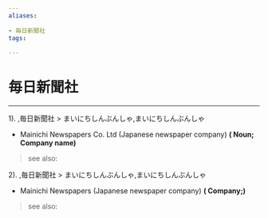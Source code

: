```yaml
---
aliases:
    
- 毎日新聞社
tags:
    
---
```


# 毎日新聞社
---
1).
,毎日新聞社 > まいにちしんぶんしゃ,まいにちしんぶんしゃ

- Mainichi Newspapers Co. Ltd (Japanese newspaper company)
**( Noun; Company name)**
> see also: 
            
2).
,毎日新聞社 > まいにちしんぶんしゃ,まいにちしんぶんしゃ

- Mainichi Newspapers (Japanese newspaper company)
**( Company;)**
> see also: 
            